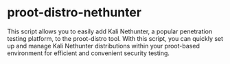 # proot-distro-nethunter
This script allows you to easily add Kali Nethunter, a popular penetration testing platform, to the proot-distro tool. With this script, you can quickly set up and manage Kali Nethunter distributions within your proot-based environment for efficient and convenient security testing.
